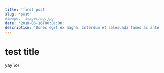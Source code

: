 ```yaml
---
title: 'first post'
slug: 'post'
#image: 'images/bg.jpg'
date: '2018-06-16T00:00:00'
description: 'Donec eget ex magna. Interdum et malesuada fames ac ante ipsum primis in faucibus. Pellentesque venenatis dolor imperdiet dolor mattis sagittis magna etiam.'
---
```


# test title


yay \o/
